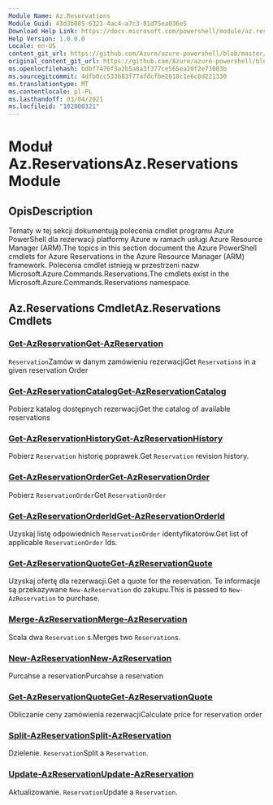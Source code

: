 ```yaml
---
Module Name: Az.Reservations
Module Guid: 43d3b085-6323-4ac4-a7c3-81d75ea036e5
Download Help Link: https://docs.microsoft.com/powershell/module/az.reservations
Help Version: 1.0.0.0
Locale: en-US
content_git_url: https://github.com/Azure/azure-powershell/blob/master/src/Reservations/Reservations/help/Az.Reservations.md
original_content_git_url: https://github.com/Azure/azure-powershell/blob/master/src/Reservations/Reservations/help/Az.Reservations.md
ms.openlocfilehash: bdbf7470f3a2b5a8a3f377ce565ea20f2e73083b
ms.sourcegitcommit: 4dfb0cc533b83f77afdcfbe2618c1e6c8d221330
ms.translationtype: MT
ms.contentlocale: pl-PL
ms.lasthandoff: 03/04/2021
ms.locfileid: "102000321"
---
```

# <span data-ttu-id="a1f26-101">Moduł Az.Reservations</span><span class="sxs-lookup"><span data-stu-id="a1f26-101">Az.Reservations Module</span></span>
## <span data-ttu-id="a1f26-102">Opis</span><span class="sxs-lookup"><span data-stu-id="a1f26-102">Description</span></span>
<span data-ttu-id="a1f26-103">Tematy w tej sekcji dokumentują polecenia cmdlet programu Azure PowerShell dla rezerwacji platformy Azure w ramach usługi Azure Resource Manager (ARM).</span><span class="sxs-lookup"><span data-stu-id="a1f26-103">The topics in this section document the Azure PowerShell cmdlets for Azure Reservations in the Azure Resource Manager (ARM) framework.</span></span> <span data-ttu-id="a1f26-104">Polecenia cmdlet istnieją w przestrzeni nazw Microsoft.Azure.Commands.Reservations.</span><span class="sxs-lookup"><span data-stu-id="a1f26-104">The cmdlets exist in the Microsoft.Azure.Commands.Reservations namespace.</span></span>

## <span data-ttu-id="a1f26-105">Az.Reservations Cmdlet</span><span class="sxs-lookup"><span data-stu-id="a1f26-105">Az.Reservations Cmdlets</span></span>
### [<span data-ttu-id="a1f26-106">Get-AzReservation</span><span class="sxs-lookup"><span data-stu-id="a1f26-106">Get-AzReservation</span></span>](Get-AzReservation.md)
<span data-ttu-id="a1f26-107">`Reservation`Zamów w danym zamówieniu rezerwacji</span><span class="sxs-lookup"><span data-stu-id="a1f26-107">Get `Reservation`s in a given reservation Order</span></span>

### [<span data-ttu-id="a1f26-108">Get-AzReservationCatalog</span><span class="sxs-lookup"><span data-stu-id="a1f26-108">Get-AzReservationCatalog</span></span>](Get-AzReservationCatalog.md)
<span data-ttu-id="a1f26-109">Pobierz katalog dostępnych rezerwacji</span><span class="sxs-lookup"><span data-stu-id="a1f26-109">Get the catalog of available reservations</span></span>

### [<span data-ttu-id="a1f26-110">Get-AzReservationHistory</span><span class="sxs-lookup"><span data-stu-id="a1f26-110">Get-AzReservationHistory</span></span>](Get-AzReservationHistory.md)
<span data-ttu-id="a1f26-111">Pobierz `Reservation` historię poprawek.</span><span class="sxs-lookup"><span data-stu-id="a1f26-111">Get `Reservation` revision history.</span></span>

### [<span data-ttu-id="a1f26-112">Get-AzReservationOrder</span><span class="sxs-lookup"><span data-stu-id="a1f26-112">Get-AzReservationOrder</span></span>](Get-AzReservationOrder.md)
<span data-ttu-id="a1f26-113">Pobierz `ReservationOrder`</span><span class="sxs-lookup"><span data-stu-id="a1f26-113">Get `ReservationOrder`</span></span>

### [<span data-ttu-id="a1f26-114">Get-AzReservationOrderId</span><span class="sxs-lookup"><span data-stu-id="a1f26-114">Get-AzReservationOrderId</span></span>](Get-AzReservationOrderId.md)
<span data-ttu-id="a1f26-115">Uzyskaj listę odpowiednich `ReservationOrder` identyfikatorów.</span><span class="sxs-lookup"><span data-stu-id="a1f26-115">Get list of applicable `ReservationOrder` Ids.</span></span>

### [<span data-ttu-id="a1f26-116">Get-AzReservationQuote</span><span class="sxs-lookup"><span data-stu-id="a1f26-116">Get-AzReservationQuote</span></span>](Get-AzReservationQuote.md)
<span data-ttu-id="a1f26-117">Uzyskaj ofertę dla rezerwacji.</span><span class="sxs-lookup"><span data-stu-id="a1f26-117">Get a quote for the reservation.</span></span> <span data-ttu-id="a1f26-118">Te informacje są przekazywane `New-AzReservation` do zakupu.</span><span class="sxs-lookup"><span data-stu-id="a1f26-118">This is passed to `New-AzReservation` to purchase.</span></span>

### [<span data-ttu-id="a1f26-119">Merge-AzReservation</span><span class="sxs-lookup"><span data-stu-id="a1f26-119">Merge-AzReservation</span></span>](Merge-AzReservation.md)
<span data-ttu-id="a1f26-120">Scala dwa `Reservation` s.</span><span class="sxs-lookup"><span data-stu-id="a1f26-120">Merges two `Reservation`s.</span></span>

### [<span data-ttu-id="a1f26-121">New-AzReservation</span><span class="sxs-lookup"><span data-stu-id="a1f26-121">New-AzReservation</span></span>](New-AzReservation.md)
<span data-ttu-id="a1f26-122">Purcahse a reservation</span><span class="sxs-lookup"><span data-stu-id="a1f26-122">Purcahse a reservation</span></span>

### [<span data-ttu-id="a1f26-123">Get-AzReservationQuote</span><span class="sxs-lookup"><span data-stu-id="a1f26-123">Get-AzReservationQuote</span></span>](Get-AzReservationQuote.md)
<span data-ttu-id="a1f26-124">Obliczanie ceny zamówienia rezerwacji</span><span class="sxs-lookup"><span data-stu-id="a1f26-124">Calculate price for reservation order</span></span>

### [<span data-ttu-id="a1f26-125">Split-AzReservation</span><span class="sxs-lookup"><span data-stu-id="a1f26-125">Split-AzReservation</span></span>](Split-AzReservation.md)
<span data-ttu-id="a1f26-126">Dzielenie. `Reservation`</span><span class="sxs-lookup"><span data-stu-id="a1f26-126">Split a `Reservation`.</span></span>

### [<span data-ttu-id="a1f26-127">Update-AzReservation</span><span class="sxs-lookup"><span data-stu-id="a1f26-127">Update-AzReservation</span></span>](Update-AzReservation.md)
<span data-ttu-id="a1f26-128">Aktualizowanie. `Reservation`</span><span class="sxs-lookup"><span data-stu-id="a1f26-128">Update a `Reservation`.</span></span>

